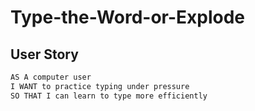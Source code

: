 # Type-the-Word-or-Explode

## User Story

```md
AS A computer user
I WANT to practice typing under pressure
SO THAT I can learn to type more efficiently
```